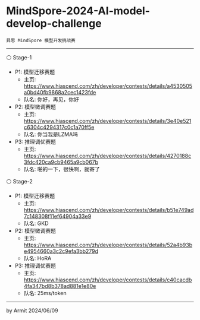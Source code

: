 # MindSpore-2024-AI-model-develop-challenge

    昇思 MindSpore 模型开发挑战赛

----

⚪ Stage-1

- P1: 模型迁移赛题
  - 主页: https://www.hiascend.com/zh/developer/contests/details/a4530505a0bd40fb9868a2cec1423fde
  - 队名: 你好，再见，你好
- P2: 模型微调赛题
  - 主页: https://www.hiascend.com/zh/developer/contests/details/3e40e521c6304c4294317c0c1a70ff5e
  - 队名: 你当我是LZMA吗
- P3: 推理调优赛题
  - 主页: https://www.hiascend.com/zh/developer/contests/details/4270188c3fdc420ca9cb9465a9cb067b
  - 队名: 啪的一下，很快啊，就寄了

⚪ Stage-2

- P1: 模型迁移赛题
  - 主页: https://www.hiascend.com/zh/developer/contests/details/b51e749ad7c148308f11ef64904a33e9
  - 队名: GKD
- P2: 模型微调赛题
  - 主页: https://www.hiascend.com/zh/developer/contests/details/52a4b93be4954660a3c2c9efa3bb279d
  - 队名: HoRA
- P3: 推理调优赛题
  - 主页: https://www.hiascend.com/zh/developer/contests/details/c40cacdb4fa347bd8b378ad881e1e80e
  - 队名: 25ms/token

----
by Armit
2024/06/09
